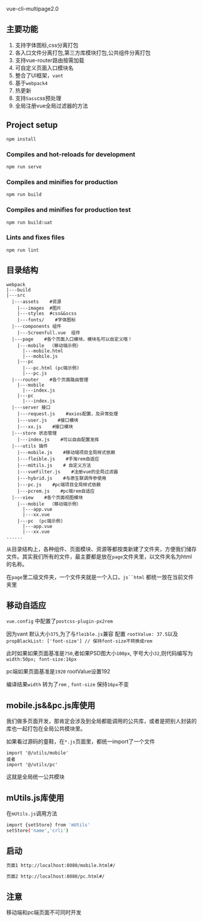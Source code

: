 vue-cli-multipage2.0

## 主要功能

 1. 支持字体图标,css分离打包
 2. 各入口文件分离打包,第三方库模块打包,公共组件分离打包
 3. 支持vue-router路由按需加载
 4. 可自定义页面入口模块名
 5. 整合了UI框架，`vant`
 6. 基于`webpack4`
 7. 热更新
 8. 支持`Sass`css预处理
 9. 全局注册vue全局过滤器的方法 


## Project setup
```
npm install
```

### Compiles and hot-reloads for development
```
npm run serve
```

### Compiles and minifies for production
```
npm run build
```
### Compiles and minifies for production test
```
npm run build:uat
```
### Lints and fixes files
```
npm run lint
```

## 目录结构
```
webpack
|---build
|---src
  |---assets    #资源
    |---images  #图片
    |---styles  #css&&scss
    |---fonts/    #字体图标
  |---components 组件
    |---Screenfull.vue  组件
  |---page    #各个页面入口模块，模块名可以自定义哦！
    |---mobile  （移动端示例）
      |---mobile.html
      |---mobile.js
    |---pc
      |---pc.html (pc端示例)
      |---pc.js
  |---router    #各个页面路由管理
    |---mobile
      |---index.js
    |---pc
      |---index.js
  |---server 接口
    |---request.js    #axios配置，及异常处理
    |---user.js    #接口模块
    |---xx.js    #接口模块
  |---store 状态管理
    |---index.js    #可以自由配置发挥
  |---utils 插件
    |---mobile.js    #移动端项目全局样式依赖
    |---fleible.js    #手淘rem自适应
    |---mUtils.js    # 自定义方法
    |---vueFilter.js    #注册vue的全局过滤器
    |---hybrid.js    #与原生联调传参使用
    |---pc.js    #pc端项目全局样式依赖
    |---pcrem.js    #pc端rem自适应
  |---view    #各个页面视图模块
    |---mobile  （移动端示例）
      |---app.vue
      |---xx.vue
    |---pc  (pc端示例)
      |---app.vue
      |---xx.vue
......

  ```

从目录结构上，各种组件、页面模块、资源等都按类新建了文件夹，方便我们储存文件。其实我们所有的文件，最主要都是放在`page`文件夹里，以文件夹名为html的名称。

在`page`里二级文件夹，一个文件夹就是一个入口，`js``html` 都统一放在当前文件夹里


## 移动自适应

`vue.config` 中配置了`postcss-plugin-px2rem`

因为vant 默认大小`375`,为了与`fleible.js`兼容 配置 `rootValue: 37.5`以及`propBlackList: ['font-size'] // 保持font-size不转换成rem`

此时如果如果页面基准是`750`,者如果PSD图大小`100px`, 字号大小`32`,则代码编写为 `width:50px; font-size:16px`

pc端如果页面基准是`1920`  rootValue设置192

编译结果`width` 转为了`rem` , `font-size` 保持`16px`不变

## mobile.js&&pc.js库使用

我们做多页面开发，那肯定会涉及到全局都能调用的公共库，或者是把别人封装的库也一起打包在全局公共模块里。

如果看过源码的童鞋，在`*.js`页面里，都统一import了一个文件

```
import '@/utils/mobile'
或者
import '@/utils/pc'
```
这就是全局统一公共模块

## mUtils.js库使用

在`mUtils.js`调用方法

``` bash
import {setStore} from 'mUtils'
setStore('name','crli')
```
## 启动
``` bash
页面1 http://localhost:8080/mobile.html#/ 

页面2 http://localhost:8080/pc.html#/
```
## 注意
移动端和pc端页面不可同时开发